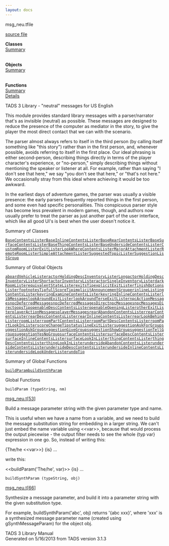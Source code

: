 ```yaml
---
layout: docs
---
```

<span class="title">msg_neu.t</span><span class="type">file</span>

[source file](../source/msg_neu.t.html)

**Classes**  
[Summary](#_ClassSummary_)  
 

**Objects**  
[Summary](#_ObjectSummary_)  
 

**Functions**  
[Summary](#_FunctionSummary_)  
[Details](#_Functions_)



TADS 3 Library - "neutral" messages for US English

This module provides standard library messages with a parser/narrator
that's as invisible (neutral) as possible. These messages are designed
to reduce the presence of the computer as mediator in the story, to give
the player the most direct contact that we can with the scenario.

The parser almost always refers to itself in the third person (by
calling itself something like "this story") rather than in the first
person, and, whenever possible, avoids referring to itself in the first
place. Our ideal phrasing is either second-person, describing things
directly in terms of the player character's experience, or "no-person,"
simply describing things without mentioning the speaker or listener at
all. For example, rather than saying "I don't see that here," we say
"you don't see that here," or "that's not here." We occasionally stray
from this ideal where achieving it would be too awkward.

In the earliest days of adventure games, the parser was usually a
visible presence: the early parsers frequently reported things in the
first person, and some even had specific personalities. This conspicuous
parser style has become less prevalent in modern games, though, and
authors now usually prefer to treat the parser as just another part of
the user interface, which like all good UI's is best when the user
doesn't notice it.



<span id="_ClassSummary_"></span>



<span class="hdln">Summary of Classes</span>  



[`BaseContentsLister`](../object/BaseContentsLister.html)[`BaseInlineContentsLister`](../object/BaseInlineContentsLister.html)[`BaseRearContentsLister`](../object/BaseRearContentsLister.html)[`BaseSurfaceContentsLister`](../object/BaseSurfaceContentsLister.html)[`BaseThingContentsLister`](../object/BaseThingContentsLister.html)[`BaseUndersideContentsLister`](../object/BaseUndersideContentsLister.html)[`CustomRoomLister`](../object/CustomRoomLister.html)[`ExitLister`](../object/ExitLister1.html)[`LookWhereContentsLister`](../object/LookWhereContentsLister.html)[`MajorAttachmentLister`](../object/MajorAttachmentLister.html)[`RemoteRoomLister`](../object/RemoteRoomLister.html)[`SimpleAttachmentLister`](../object/SimpleAttachmentLister.html)[`SuggestedTopicLister`](../object/SuggestedTopicLister.html)[`SuggestionListGroup`](../object/SuggestionListGroup.html)
<span id="_ObjectSummary_"></span>



<span class="hdln">Summary of Global Objects</span>  



[`aboardVehicleLister`](../object/aboardVehicleLister.html)[`actorHoldingDescInventoryListerLong`](../object/actorHoldingDescInventoryListerLong.html)[`actorHoldingDescInventoryListerShort`](../object/actorHoldingDescInventoryListerShort.html)[`actorInventoryLister`](../object/actorInventoryLister.html)[`actorSingleInventoryLister`](../object/actorSingleInventoryLister.html)[`darkRoomLister`](../object/darkRoomLister.html)[`equivalentStateLister`](../object/equivalentStateLister.html)[`exitsTip`](../object/exitsTip.html)[`explicitExitLister`](../object/explicitExitLister.html)[`finishOptionsLister`](../object/finishOptionsLister.html)[`footnotesTip`](../object/footnotesTip.html)[`fullScoreTip`](../object/fullScoreTip.html)[`implicitAnnouncementGrouper`](../object/implicitAnnouncementGrouper.html)[`inlineListingContentsLister`](../object/inlineListingContentsLister.html)[`keyringExamineContentsLister`](../object/keyringExamineContentsLister.html)[`keyringInlineContentsLister`](../object/keyringInlineContentsLister.html)[`libMessages`](../object/libMessages.html)[`lookAroundExitLister`](../object/lookAroundExitLister.html)[`lookAroundTerseExitLister`](../object/lookAroundTerseExitLister.html)[`npcActionMessages`](../object/npcActionMessages.html)[`npcDeferredMessages`](../object/npcDeferredMessages.html)[`npcDeferredMessagesDirect`](../object/npcDeferredMessagesDirect.html)[`npcMessages`](../object/npcMessages.html)[`npcMessagesDirect`](../object/npcMessagesDirect.html)[`oopsTip`](../object/oopsTip.html)[`openableDescContentsLister`](../object/openableDescContentsLister.html)[`openableOpeningLister`](../object/openableOpeningLister.html)[`otherExitLister`](../object/otherExitLister.html)[`playerActionMessages`](../object/playerActionMessages.html)[`playerMessages`](../object/playerMessages.html)[`rearAbandonContentsLister`](../object/rearAbandonContentsLister.html)[`rearContentsLister`](../object/rearContentsLister.html)[`rearDescContentsLister`](../object/rearDescContentsLister.html)[`rearInlineContentsLister`](../object/rearInlineContentsLister.html)[`rearLookBehindLister`](../object/rearLookBehindLister.html)[`roomLister`](../object/roomLister.html)[`roomPartContentsLister`](../object/roomPartContentsLister.html)[`roomPartDescContentsLister`](../object/roomPartDescContentsLister.html)[`roomPartLookInLister`](../object/roomPartLookInLister.html)[`scoreChangeTip`](../object/scoreChangeTip.html)[`statuslineExitLister`](../object/statuslineExitLister.html)[`suggestionAskForGroup`](../object/suggestionAskForGroup.html)[`suggestionAskGroup`](../object/suggestionAskGroup.html)[`suggestionGiveGroup`](../object/suggestionGiveGroup.html)[`suggestionShowGroup`](../object/suggestionShowGroup.html)[`suggestionTellGroup`](../object/suggestionTellGroup.html)[`suggestionYesNoGroup`](../object/suggestionYesNoGroup.html)[`surfaceContentsLister`](../object/surfaceContentsLister.html)[`surfaceDescContentsLister`](../object/surfaceDescContentsLister.html)[`surfaceInlineContentsLister`](../object/surfaceInlineContentsLister.html)[`surfaceLookInLister`](../object/surfaceLookInLister.html)[`thingContentsLister`](../object/thingContentsLister.html)[`thingDescContentsLister`](../object/thingDescContentsLister.html)[`thingLookInLister`](../object/thingLookInLister.html)[`undersideAbandonContentsLister`](../object/undersideAbandonContentsLister.html)[`undersideContentsLister`](../object/undersideContentsLister.html)[`undersideDescContentsLister`](../object/undersideDescContentsLister.html)[`undersideInlineContentsLister`](../object/undersideInlineContentsLister.html)[`undersideLookUnderLister`](../object/undersideLookUnderLister.html)[`undoTip`](../object/undoTip.html)
<span id="FunctionSummary_"></span>



<span class="hdln">Summary of Global Functions</span>  



[`buildParam`](#buildParam)[`buildSynthParam`](#buildSynthParam)

<span id="_Functions_"></span>



<span class="hdln">Global Functions</span>  



<span id="buildParam"></span>

`buildParam (typeString, nm)`

[msg_neu.t](../file/msg_neu.t.html)\[[53](../source/msg_neu.t.html#53)\]



Build a message parameter string with the given parameter type and name.

This is useful when we have a name from a variable, and we need to build
the message substitution string for embedding in a larger string. We
can't just embed the name variable using \<\<var\>\>, because that would
process the output piecewise - the output filter needs to see the whole
{typ var} expression in one go. So, instead of writing this:

  
{The/he \<\<var\>\>} {is} ...

write this:

  
\<\<buildParam('The/he', var)\>\> {is} ...



<span id="buildSynthParam"></span>

`buildSynthParam (typeString, obj)`

[msg_neu.t](../file/msg_neu.t.html)\[[66](../source/msg_neu.t.html#66)\]



Synthesize a message parameter, and build it into a parameter string
with the given substitution type.

For example, buildSynthParam('abc', obj) returns '{abc xxx}', where
'xxx' is a synthesized message parameter name (created using
gSynthMessageParam) for the object obj.





TADS 3 Library Manual  
Generated on 5/16/2013 from TADS version 3.1.3


